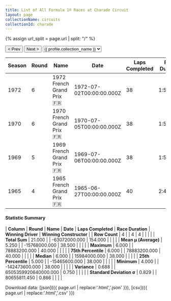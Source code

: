 ```yaml
---
title: List of All Formula 1® Races at Charade Circuit
layout: page
collectionName: circuits
collectionId: charade
---
```


{% assign url_split = page.url | split: "/" %}
<div id="collection-navigation">
<button onclick="selector.options[selector.selectedIndex-1].value && (window.location = selector.options[selector.selectedIndex-1].value);">&lt; Prev</button>
<button onclick="selector.options[selector.selectedIndex+1].value && (window.location = selector.options[selector.selectedIndex+1].value);">Next &gt;</button>
<select id="selector" onchange="this.options[this.selectedIndex].value && (window.location = this.options[this.selectedIndex].value);">
  {% for collectionId in site.data[page.collectionName].refs %}
    {% if collectionId == page.collectionId %}
      {% assign selected = "selected" %}
    {% else %}
      {% assign selected = "" %}
    {% endif %}
    {% assign profile = site.data[page.collectionName][collectionId].profile %}
    <option value="/f1/{{ page.collectionName }}/{{ collectionId }}/{{ url_split[4] }}" {{ selected }}>{{ profile.collection_name }}</option>
  {% endfor %}
</select>
</div>

| Season | Round | Name | Date | Laps Completed | Race Duration | Winning Driver | Winning Constructor |
|--|--|--|--|--|--|--|--|
| 1972 | 6 | 1972 French Grand Prix 🇫🇷 | 1972-07-02T00:00:00.000Z | 38 | 1:52:22.5 | [Jackie Stewart 🇬🇧](/f1/drivers/stewart) | Tyrrell 🇬🇧 |
| 1970 | 6 | 1970 French Grand Prix 🇫🇷 | 1970-07-05T00:00:00.000Z | 38 | 1:55:57.0 | [Jochen Rindt 🇦🇹](/f1/drivers/rindt) | Team Lotus 🇬🇧 |
| 1969 | 5 | 1969 French Grand Prix 🇫🇷 | 1969-07-06T00:00:00.000Z | 38 | 1:56:47.4 | [Jackie Stewart 🇬🇧](/f1/drivers/stewart) | Matra-Ford 🇫🇷 |
| 1965 | 4 | 1965 French Grand Prix 🇫🇷 | 1965-06-27T00:00:00.000Z | 40 | 2:41:38.4 | [Jim Clark 🇬🇧](/f1/drivers/clark) | Lotus-Climax 🇬🇧 |

#### Statistic Summary

| **Column** | **Round** | **Name** | **Date** | **Laps Completed** | **Race Duration** | **Winning Driver** | **Winning Constructor** |
| **Row Count** | 4 |  | 4 | 4 |  |  |  |
| **Total Sum** | 21.000 |  | -63072000.000 | 154.000 |  |  |  |
| **Mean μ (Average)** | 5.250 |  | -15768000.000 | 38.500 |  |  |  |
| **Maximum** | 6.000 |  | 78883200.000 | 40.000 |  |  |  |
| **75th Percentile** | 6.000 |  | 78883200.000 | 40.000 |  |  |  |
| **Median** | 6.000 |  | 15984000.000 | 38.000 |  |  |  |
| **25th Percentile** | 5.000 |  | -15465600.000 | 38.000 |  |  |  |
| **Minimum** | 4.000 |  | -142473600.000 | 38.000 |  |  |  |
| **Variance** | 0.688 |  | 6505359920640000.000 | 0.750 |  |  |  |
| **Standard Deviation σ** | 0.829 |  | 80655811.450 | 0.866 |  |  |  |

Download data: [json]({{ page.url | replace:'.html','.json' }}), [csv]({{ page.url | replace:'.html','.csv' }})
